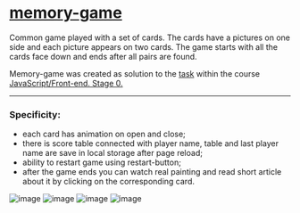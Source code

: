 # [memory-game](https://lizaveta01.github.io/memory-game/)

Сommon game played with a set of cards. The cards have a pictures on one side and each picture appears on two cards. The game starts with all the cards face down and ends after all pairs are found.

Memory-game was created as solution to the [task](https://github.com/rolling-scopes-school/tasks/blob/master/tasks/js30%23/js30-8.md) within the course [JavaScript/Front-end. Stage 0.](https://rs.school/js-stage0/)

---

### Specificity:
- each card has animation on open and close;
- there is score table connected with player name, table and last player name are save in local storage after page reload;
- ability to restart game using restart-button;
- after the game ends you can watch real painting and read short article about it by clicking on the corresponding card.


 ![image](https://user-images.githubusercontent.com/81522781/184121484-5a860f0e-9934-4f84-8625-a697d4d4e03a.png)
 ![image](https://user-images.githubusercontent.com/81522781/184121531-6277c883-9a8d-4aaf-8513-4ec34f3a09fe.png)
 ![image](https://user-images.githubusercontent.com/81522781/184121618-8e06abb5-8308-4086-8a7e-35a165103de8.png)
 ![image](https://user-images.githubusercontent.com/81522781/184121657-9843c925-1e4a-487f-97c1-c94d3861f1bc.png)


